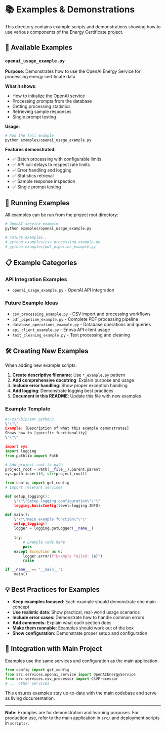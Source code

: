 # 📚 Examples & Demonstrations

This directory contains example scripts and demonstrations showing how to use various components of the Energy Certificate project.

## 🎯 Available Examples

### `openai_usage_example.py`
**Purpose**: Demonstrates how to use the OpenAI Energy Service for processing energy certificate data

**What it shows**:
- How to initialize the OpenAI service
- Processing prompts from the database
- Getting processing statistics
- Retrieving sample responses
- Single prompt testing

**Usage**:
```bash
# Run the full example
python examples/openai_usage_example.py
```

**Features demonstrated**:
- ✅ Batch processing with configurable limits
- ✅ API call delays to respect rate limits
- ✅ Error handling and logging
- ✅ Statistics retrieval
- ✅ Sample response inspection
- ✅ Single prompt testing

## 🚀 Running Examples

All examples can be run from the project root directory:

```bash
# OpenAI service example
python examples/openai_usage_example.py

# Future examples...
# python examples/csv_processing_example.py
# python examples/pdf_pipeline_example.py
```

## 📋 Example Categories

### API Integration Examples
- `openai_usage_example.py` - OpenAI API integration

### Future Example Ideas
- `csv_processing_example.py` - CSV import and processing workflows
- `pdf_pipeline_example.py` - Complete PDF processing pipeline
- `database_operations_example.py` - Database operations and queries
- `api_client_example.py` - Enova API client usage
- `text_cleaning_example.py` - Text processing and cleaning

## 🛠️ Creating New Examples

When adding new example scripts:

1. **Create descriptive filename**: Use `*_example.py` pattern
2. **Add comprehensive docstring**: Explain purpose and usage
3. **Include error handling**: Show proper exception handling
4. **Add logging**: Demonstrate logging best practices
5. **Document in this README**: Update this file with new examples

### Example Template
```python
#!/usr/bin/env python3
\"\"\"
Example: [Description of what this example demonstrates]
Shows how to [specific functionality]
\"\"\"

import sys
import logging
from pathlib import Path

# Add project root to path
project_root = Path(__file__).parent.parent
sys.path.insert(0, str(project_root))

from config import get_config
# Import relevant services

def setup_logging():
    \"\"\"Setup logging configuration\"\"\"
    logging.basicConfig(level=logging.INFO)

def main():
    \"\"\"Main example function\"\"\"
    setup_logging()
    logger = logging.getLogger(__name__)
    
    try:
        # Example code here
        pass
    except Exception as e:
        logger.error(f"Example failed: {e}")
        raise

if __name__ == "__main__":
    main()
```

## 💡 Best Practices for Examples

- **Keep examples focused**: Each example should demonstrate one main concept
- **Use realistic data**: Show practical, real-world usage scenarios  
- **Include error cases**: Demonstrate how to handle common errors
- **Add comments**: Explain what each section does
- **Make them runnable**: Examples should work out of the box
- **Show configuration**: Demonstrate proper setup and configuration

## 🔗 Integration with Main Project

Examples use the same services and configuration as the main application:

```python
from config import get_config
from src.services.openai_service import OpenAIEnergyService
from src.services.csv_processor import CSVProcessor
# ... other services
```

This ensures examples stay up-to-date with the main codebase and serve as living documentation.

---

**Note**: Examples are for demonstration and learning purposes. For production use, refer to the main application in `src/` and deployment scripts in `scripts/`.

